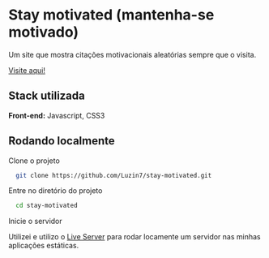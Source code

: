 
# Stay motivated (mantenha-se motivado)

Um site que mostra citações motivacionais aleatórias sempre que o visita.

[Visite aqui!](https://luzin7.github.io/stay-motivated/)


## Stack utilizada

**Front-end:** Javascript, CSS3


## Rodando localmente

Clone o projeto

```bash
  git clone https://github.com/Luzin7/stay-motivated.git
```

Entre no diretório do projeto

```bash
  cd stay-motivated
```

Inicie o servidor

Utilizei e utilizo o [Live Server](https://awesomeopensource.com/project/elangosundar/awesome-README-templates) para rodar locamente um servidor nas minhas aplicações estáticas.
